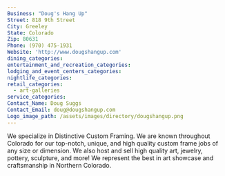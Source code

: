 ```yaml
---
Business: "Doug's Hang Up"
Street: 818 9th Street
City: Greeley
State: Colorado
Zip: 80631
Phone: (970) 475-1931
Website: 'http://www.dougshangup.com'
dining_categories:
entertainment_and_recreation_categories:
lodging_and_event_centers_categories:
nightlife_categories:
retail_categories:
  - art-galleries
service_categories:
Contact_Name: Doug Suggs
Contact_Email: doug@dougshangup.com
Logo_image_path: /assets/images/directory/dougshangup.png
---
```



We specialize in Distinctive Custom Framing. We are known throughout Colorado for our top-notch, unique, and high quality custom frame jobs of any size or dimension. We also host and sell high quality art, jewelry, pottery, sculpture, and more! We represent the best in art showcase and craftsmanship in Northern Colorado.